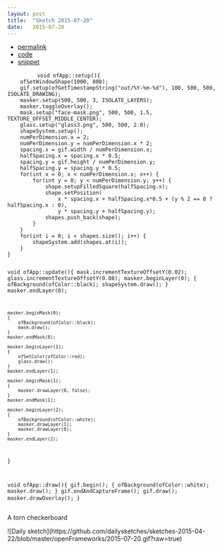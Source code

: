 ```yaml
---
layout: post
title:  "Sketch 2015-07-20"
date:   2015-07-20
---
```

<div class="code">
    <ul>
		<li><a href="{% post_url 2015-07-20-sketch %}">permalink</a></li>
		<li><a href="https://github.com/dailysketches/dailySketches/tree/master/sketches/2015-07-20">code</a></li>
		<li><a href="#" class="snippet-button">snippet</a></li>
	</ul>
    <pre class="snippet">
        <code class="cpp">void ofApp::setup(){
    ofSetWindowShape(1000, 800);
    gif.setup(ofGetTimestampString(&quot;out/%Y-%m-%d&quot;), 100, 500, 500, ISOLATE_DRAWING);
    masker.setup(500, 500, 3, ISOLATE_LAYERS);
    masker.toggleOverlay();
    mask.setup(&quot;face-mask.png&quot;, 500, 500, 1.5, TEXTURE_OFFSET_MIDDLE_CENTER);
    glass.setup(&quot;glass3.png&quot;, 500, 500, 2.0);
    shapeSystem.setup();
    numPerDimension.x = 2;
    numPerDimension.y = numPerDimension.x * 2;
    spacing.x = gif.width / numPerDimension.x;
    halfSpacing.x = spacing.x * 0.5;
    spacing.y = gif.height / numPerDimension.y;
    halfSpacing.y = spacing.y * 0.5;
    for(int x = 0; x &lt; numPerDimension.x; x++) {
        for(int y = 0; y &lt; numPerDimension.y; y++) {
            shape.setupFilledSquare(halfSpacing.x);
            shape.setPosition(
                x * spacing.x + halfSpacing.x*0.5 + (y % 2 == 0 ? halfSpacing.x : 0),
                y * spacing.y + halfSpacing.y);
            shapes.push_back(shape);
        }
    }
    for(int i = 0; i &lt; shapes.size(); i++) {
        shapeSystem.add(shapes.at(i));
    }
}

void ofApp::update(){
    mask.incrementTextureOffsetY(0.02);
    glass.incrementTextureOffsetY(0.08);
    masker.beginLayer(0);
    {
        ofBackground(ofColor::black);
        shapeSystem.draw();
    }
    masker.endLayer(0);
    
    masker.beginMask(0);
    {
        ofBackground(ofColor::black);
        mask.draw();
    }
    masker.endMask(0);
    
    masker.beginLayer(1);
    {
        ofSetColor(ofColor::red);
        glass.draw();
    }
    masker.endLayer(1);
    
    masker.beginMask(1);
    {
        masker.drawLayer(0, false);
    }
    masker.endMask(1);
    
    masker.beginLayer(2);
    {
        ofBackground(ofColor::white);
        masker.drawLayer(1);
        masker.drawLayer(0);
    }
    masker.endLayer(2);
}

void ofApp::draw(){
    gif.begin();
    {
        ofBackground(ofColor::white);
        masker.draw();
    }
    gif.endAndCaptureFrame();
    gif.draw();
    masker.drawOverlay();
}</code>
    </pre>
</div>
<p class="description">A torn checkerboard</p>
![Daily sketch](https://github.com/dailysketches/sketches-2015-04-22/blob/master/openFrameworks/2015-07-20.gif?raw=true)
